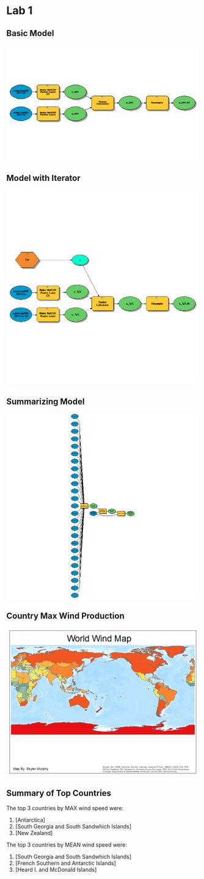 # Lab 1

## Basic Model

![](img/uv_nc_to_s_tif.png)

## Model with Iterator

![](img/uv_nc_to_s_tif_iterator.png)

## Summarizing Model

![](img/country_wind_summary.png)

## Country Max Wind Production

![](img/country_wind_map.png)

## Summary of Top Countries

The top 3 countries by MAX wind speed were:

1. [Antarctica]
1. [South Georgia and South Sandwhich Islands]
1. [New Zealand]

The top 3 countries by MEAN wind speed were:

1. [South Georgia and South Sandwhich Islands]
1. [French Southern and Antarctic Islands]
1. [Heard I. and McDonald Islands]
